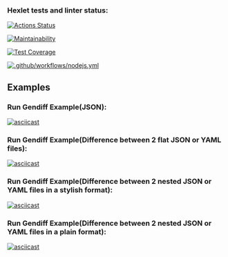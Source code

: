 ### Hexlet tests and linter status:
[![Actions Status](https://github.com/BuianovschiAlex/frontend-project-46/workflows/hexlet-check/badge.svg)](https://github.com/BuianovschiAlex/frontend-project-46/actions)

[![Maintainability](https://api.codeclimate.com/v1/badges/84572fac80b17a216d52/maintainability)](https://codeclimate.com/github/BuianovschiAlex/frontend-project-46/maintainability)

[![Test Coverage](https://api.codeclimate.com/v1/badges/84572fac80b17a216d52/test_coverage)](https://codeclimate.com/github/BuianovschiAlex/frontend-project-46/test_coverage)

[![.github/workflows/nodejs.yml](https://github.com/BuianovschiAlex/frontend-project-46/actions/workflows/nodejs.yml/badge.svg)](https://github.com/BuianovschiAlex/frontend-project-46/actions/workflows/nodejs.yml)

## Examples

### Run Gendiff Example(JSON):
[![asciicast](https://asciinema.org/a/551395.svg)](https://asciinema.org/a/551395)

### Run Gendiff Example(Difference between 2 flat JSON or YAML files):
[![asciicast](https://asciinema.org/a/552520.svg)](https://asciinema.org/a/552520)

### Run Gendiff Example(Difference between 2 nested JSON or YAML files in a stylish format):
[![asciicast](https://asciinema.org/a/553608.svg)](https://asciinema.org/a/553608)

### Run Gendiff Example(Difference between 2 nested JSON or YAML files in a plain format):
[![asciicast](https://asciinema.org/a/553904.svg)](https://asciinema.org/a/553904)
